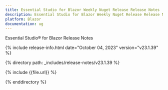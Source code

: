 ```yaml
---
title: Essential Studio for Blazor Weekly Nuget Release Release Notes  
description: Essential Studio for Blazor Weekly Nuget Release Release Notes 
platform: Blazor
documentation: ug
---
```


Essential Studio&reg; for  Blazor  Release Notes  

{% include release-info.html date="October 04, 2023" version="v23.1.39" %} 

{% directory path: _includes/release-notes/v23.1.39 %}

{% include {{file.url}} %}

{% enddirectory %}

